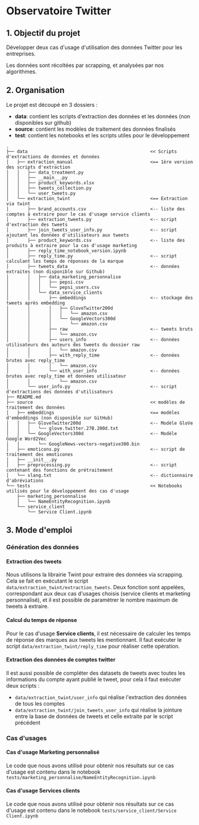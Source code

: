 # Observatoire Twitter

## 1. Objectif du projet
Développer deux cas d'usage d'utilisation des données Twitter pour les entreprises.

Les données sont récoltées par scrapping, et analysées par nos algorithmes.

## 2. Organisation
Le projet est découpé en 3 dossiers :
* **data**: contient les scripts d'extraction des données et les données (non disponibles sur github)
* **source**: contient les modèles de traitement des données finalisés
* **test**: contient les notebooks et les scripts utiles pour le développement

```
.
├── data                                              << Scripts d'extractions de données et données
│   ├── extraction_manual                             <== 1ère version des scripts d'extraction
│   │   ├── data_treatment.py
│   │   ├── __main__.py
│   │   ├── product_keywords.xlsx
│   │   ├── tweets_collection.py
│   │   └── user_tweets.py
│   └── extraction_twint                              <== Extraction via twint
│       ├── brand_accounts.csv                        <-- liste des comptes à extraire pour le cas d'usage service clients
│       ├── extraction_tweets.py                      <-- script d'extraction des tweets
│       ├── join_tweets_user_info.py                  <-- script ajoutant les données d'utilisateurs aux tweets
│       ├── product_keywords.csv                      <-- liste des produits à extraire pour la cas d'usage marketing
│       ├── reply_time_notebook_version.ipynb
│       ├── reply_time.py                             <-- script calculant les temps de réponses de la marque
│       ├── tweets_data                               <-- données extraites (non disponible sur Github)
│       │   ├── data_marketing_personnalise           
│       │   │   ├── pepsi.csv
│       │   │   └── pepsi_users.csv
│       │   └── data_service_clients
│       │       ├── embeddings                        <-- stockage des tweets après embedding
│       │       │   ├── GloveTwitter200d
│       │       │   │   └── amazon.csv
│       │       │   └── GoogleVectors300d
│       │       │       └── amazon.csv
│       │       ├── raw                               <-- tweets bruts
│       │       │   └── amazon.csv
│       │       ├── users_info                        <-- données utilisateurs des auteurs des tweets du dossier raw
│       │       │   └── amazon.csv
│       │       ├── with_reply_time                   <-- données brutes avec reply_time
│       │       │   └── amazon.csv
│       │       └── with_user_info                    <-- données brutes avec reply_time et données utilisateur
│       │           └── amazon.csv
│       └── user_info.py                              <-- script d'extractions des données d'utilisateurs
├── README.md
├── source                                            << modèles de traitement des données
│   ├── embeddings                                    <== modèles d'embeddings (non disponible sur GitHub)
│   │   ├── GloveTwitter200d                          <-- Modèle GloVe
│   │   │   └── glove.twitter.27B.200d.txt
│   │   └── GoogleVectors300d                         <-- Modèle Google Word2Vec
│   │       └── GoogleNews-vectors-negative300.bin
│   ├── emoticons.py                                  <-- script de traitement des emoticones
│   ├── __init__.py
│   ├── preprocessing.py                              <-- script contenant des fonctions de prétraitement
│   └── slang.txt                                     <-- dictionnaire d'abréviations
└── tests                                             << Notebooks utilisés pour le développement des cas d'usage
    ├── marketing_personnalise                       
    │   └── NameEntityRecognition.ipynb
    └── service_client
        └── Service Client.ipynb
```


## 3. Mode d'emploi

### Génération des données
#### Extraction des tweets
Nous utilisons la librairie Twint pour extraire des données via scrapping.
Cela se fait en exécutant le script `data/extraction_twint/extraction_tweets`.
Deux fonction sont appelées, correspondant aux deux cas d'usages choisis (service clients et marketing personnalisé), et il est possible de paramètrer le nombre maximum de tweets à extraire.

#### Calcul du temps de réponse
Pour le cas d'usage **Service clients**, il est nécessaire de calculer les temps de réponse des marques aux tweets les mentionnant.
Il faut exécuter le script `data/extraction_twint/reply_time` pour réaliser cette opération.

#### Extraction des données de comptes twitter
Il est aussi possible de compléter des datasets de tweets avec toutes les informations du compte ayant publié le tweet, pour cela il faut exécuter deux scripts :
- `data/extraction_twint/user_info` qui réalise l'extraction des données de tous les comptes
- `data/extraction_twint/join_tweets_user_info` qui réalise la jointure entre la base de données de tweets et celle extraite par le script précédent

### Cas d'usages

#### Cas d'usage Marketing personnalisé
Le code que nous avons utilisé pour obtenir nos résultats sur ce cas d'usage est contenu dans le notebook `tests/marketing_personnalise/NameEntityRecognition.ipynb`

#### Cas d'usage Services clients
Le code que nous avons utilisé pour obtenir nos résultats sur ce cas d'usage est contenu dans le notebook `tests/service_client/Service Client.ipynb`



